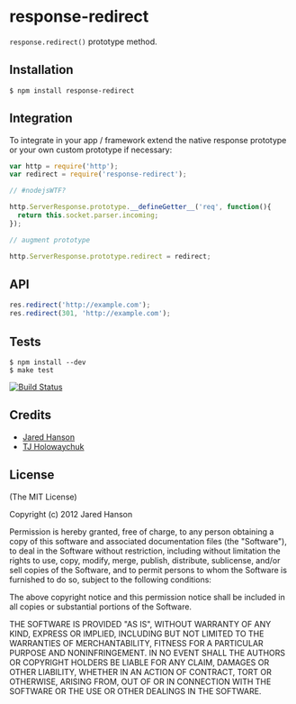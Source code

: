 # response-redirect

  `response.redirect()` prototype method.

## Installation

    $ npm install response-redirect

## Integration

 To integrate in your app / framework extend the native response prototype or
 your own custom prototype if necessary:

```js
var http = require('http');
var redirect = require('response-redirect');

// #nodejsWTF?

http.ServerResponse.prototype.__defineGetter__('req', function(){
  return this.socket.parser.incoming;
});

// augment prototype

http.ServerResponse.prototype.redirect = redirect;
```

## API

```js
res.redirect('http://example.com');
res.redirect(301, 'http://example.com');
```

## Tests

    $ npm install --dev
    $ make test

[![Build Status](https://secure.travis-ci.org/jaredhanson/node-response-redirect.png)](http://travis-ci.org/jaredhanson/node-response-redirect)

## Credits

  - [Jared Hanson](http://github.com/jaredhanson)
  - [TJ Holowaychuk](https://github.com/visionmedia)

## License

(The MIT License)

Copyright (c) 2012 Jared Hanson

Permission is hereby granted, free of charge, to any person obtaining a copy of
this software and associated documentation files (the "Software"), to deal in
the Software without restriction, including without limitation the rights to
use, copy, modify, merge, publish, distribute, sublicense, and/or sell copies of
the Software, and to permit persons to whom the Software is furnished to do so,
subject to the following conditions:

The above copyright notice and this permission notice shall be included in all
copies or substantial portions of the Software.

THE SOFTWARE IS PROVIDED "AS IS", WITHOUT WARRANTY OF ANY KIND, EXPRESS OR
IMPLIED, INCLUDING BUT NOT LIMITED TO THE WARRANTIES OF MERCHANTABILITY, FITNESS
FOR A PARTICULAR PURPOSE AND NONINFRINGEMENT. IN NO EVENT SHALL THE AUTHORS OR
COPYRIGHT HOLDERS BE LIABLE FOR ANY CLAIM, DAMAGES OR OTHER LIABILITY, WHETHER
IN AN ACTION OF CONTRACT, TORT OR OTHERWISE, ARISING FROM, OUT OF OR IN
CONNECTION WITH THE SOFTWARE OR THE USE OR OTHER DEALINGS IN THE SOFTWARE.
